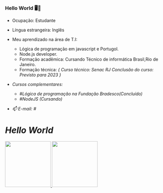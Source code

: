 ###                               Hello World 🖥📱
- Ocupação: Estudante 
- Língua estrangeira: Inglês
- Meu aprendizado na área de T.I:
 
  - Lógica de programação em javascript e Portugol.
  - Node.js developer.
  - Formação acadêmica: Cursando Técnico de informática Brasil,Rio de Janeiro.
  - Formação técnica: <Em processo>
          {
           Curso técnico: Senac RJ
           Conclusão do curso: Previsto para 2023 
          }
- Cursos complementares: 
   - #Lógica de programação na Fundação Bradesco(Concluído) 
   - #NodeJS (Cursando)

- 📫 E-mail: #
 <style> 
  .h1{
   color:red;
  }
 </style>
<div>
<div align="left">
   <h1 class"h1">Hello World</h1>
  <a href="https://github.com/yuri1709">
  <img height="150em" src="https://github-readme-stats.vercel.app/api?username=yuri1709&show_icons=true&theme=algolia&include_all_commits=true&count_private=true"/>   
  <img height="150em" src="https://github-readme-stats.vercel.app/api/top-langs/?username=yuri1709&layout=compact&langs_count=7&theme=algolia"/>
 </div>
 </div>
  
 


